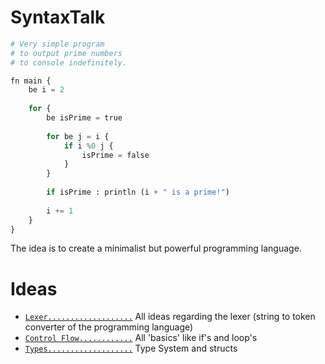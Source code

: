 # SyntaxTalk

```py
# Very simple program
# to output prime numbers
# to console indefinitely.

fn main {
    be i = 2
    
    for {
        be isPrime = true
    
        for be j = i {
            if i %0 j {
                isPrime = false
            }
        }
        
        if isPrime : println (i + " is a prime!")
        
        i += 1
    }
}
```

The idea is to create a minimalist but powerful programming language.

# Ideas

- [`Lexer...................`](https://github.com/ScriptPL/SyntaxTalk/blob/main/docs/Lexer.md) All ideas regarding the lexer (string to token converter of the programming language)
- [`Control Flow............`](https://github.com/ScriptPL/SyntaxTalk/blob/main/docs/ControlFlow.md) All 'basics' like if's and loop's
- [`Types...................`](https://github.com/ScriptPL/SyntaxTalk/blob/main/docs/Types.md) Type System and structs
